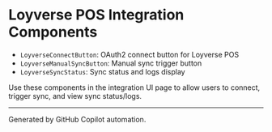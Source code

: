 # Loyverse POS Integration Components

- `LoyverseConnectButton`: OAuth2 connect button for Loyverse POS
- `LoyverseManualSyncButton`: Manual sync trigger button
- `LoyverseSyncStatus`: Sync status and logs display

Use these components in the integration UI page to allow users to connect, trigger sync, and view sync status/logs.

---
Generated by GitHub Copilot automation.
